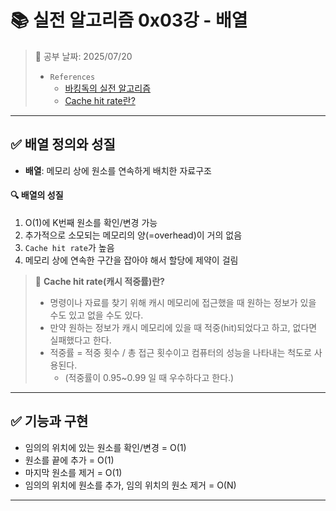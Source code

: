 # 📚 실전 알고리즘 0x03강 - 배열

> 📌 공부 날짜: 2025/07/20
> - `References`
>   - [바킹독의 실전 알고리즘](https://blog.encrypted.gg/category/%EA%B0%95%EC%A2%8C/%EC%8B%A4%EC%A0%84%20%EC%95%8C%EA%B3%A0%EB%A6%AC%EC%A6%98)
>   - [Cache hit rate란?](https://80000coding.oopy.io/e0a65449-6ef1-44cc-932b-7b7bff393948)

---

## ✅ 배열 정의와 성질
- **배열**: 메모리 상에 원소를 연속하게 배치한 자료구조

#### 🔍 배열의 성질
1. O(1)에 K번째 원소를 확인/변경 가능
2. 추가적으로 소모되는 메모리의 양(=overhead)이 거의 없음
3. `Cache hit rate`가 높음
4. 메모리 상에 연속한 구간을 잡아야 해서 할당에 제약이 걸림

> 🤔 **Cache hit rate(캐시 적중률)란?**
> - 명령이나 자료를 찾기 위해 캐시 메모리에 접근했을 때 원하는 정보가 있을 수도 있고 없을 수도 있다.
> - 만약 원하는 정보가 캐시 메모리에 있을 때 적중(hit)되었다고 하고, 없다면 실패했다고 한다.
> - 적중률 = 적중 횟수 / 총 접근 횟수이고 컴퓨터의 성능을 나타내는 척도로 사용된다.
>   - (적중률이 0.95~0.99 일 때 우수하다고 한다.)

---

## ✅ 기능과 구현
- 임의의 위치에 있는 원소를 확인/변경 = O(1)
- 원소를 끝에 추가 = O(1)
- 마지막 원소를 제거 = O(1)
- 임의의 위치에 원소를 추가, 임의 위치의 원소 제거 = O(N)

---
